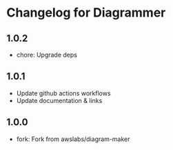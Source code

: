 # Changelog for Diagrammer

## 1.0.2
* chore: Upgrade deps

## 1.0.1
* Update github actions workflows
* Update documentation & links

## 1.0.0
* fork: Fork from awslabs/diagram-maker